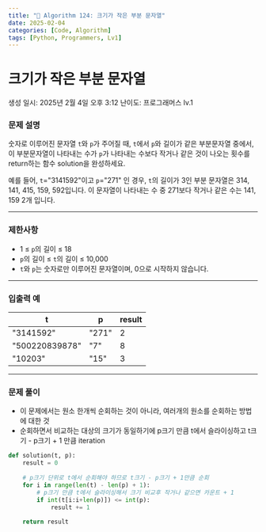 ```yaml
---
title: "🧠 Algorithm 124: 크기가 작은 부분 문자열"
date: 2025-02-04
categories: [Code, Algorithm]
tags: [Python, Programmers, Lv1]
---
```


# 크기가 작은 부분 문자열

생성 일시: 2025년 2월 4일 오후 3:12
난이도: 프로그래머스 lv.1

### **문제 설명**

숫자로 이루어진 문자열 `t`와 `p`가 주어질 때, `t`에서 `p`와 길이가 같은 부분문자열 중에서, 이 부분문자열이 나타내는 수가 `p`가 나타내는 수보다 작거나 같은 것이 나오는 횟수를 return하는 함수 solution을 완성하세요.

예를 들어, `t`="3141592"이고 `p`="271" 인 경우, `t`의 길이가 3인 부분 문자열은 314, 141, 415, 159, 592입니다. 이 문자열이 나타내는 수 중 271보다 작거나 같은 수는 141, 159 2개 입니다.

---

### 제한사항

- 1 ≤ `p`의 길이 ≤ 18
- `p`의 길이 ≤ `t`의 길이 ≤ 10,000
- `t`와 `p`는 숫자로만 이루어진 문자열이며, 0으로 시작하지 않습니다.

---

### 입출력 예

| t | p | result |
| --- | --- | --- |
| "3141592" | "271" | 2 |
| "500220839878" | "7" | 8 |
| "10203" | "15" | 3 |

---

### 문제 풀이

- 이 문제에서는 원소 한개씩 순회하는 것이 아니라, 여러개의 원소를 순회하는 방법에 대한 것
- 순회하면서 비교하는 대상의 크기가 동일하기에 p크기 만큼 t에서 슬라이싱하고  t크기 - p크기 + 1 만큼 iteration

```python
def solution(t, p):
    result = 0
    
    # p크기 단위로 t에서 순회해야 하므로 t크기 - p크기 + 1만큼 순회
    for i in range(len(t) - len(p) + 1):
        # p크기 만큼 t에서 슬라이싱해서 크기 비교후 작거나 같으면 카운트 + 1
        if int(t[i:i+len(p)]) <= int(p):
            result += 1
            
    return result
```